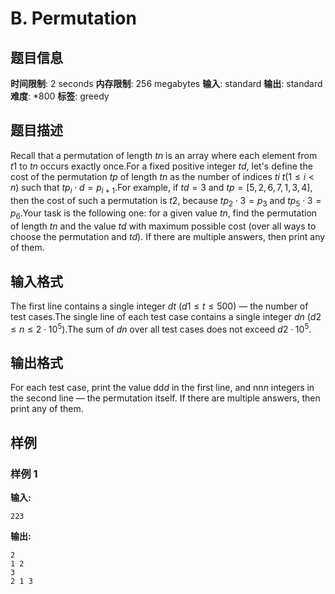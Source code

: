 # B. Permutation

## 题目信息

**时间限制**: 2 seconds
**内存限制**: 256 megabytes
**输入**: standard
**输出**: standard
**难度**: *800
**标签**: greedy

## 题目描述

Recall that a permutation of length $t$$n$ is an array where each element from $t$$1$ to $t$$n$ occurs exactly once.For a fixed positive integer $t$$d$, let's define the cost of the permutation $t$$p$ of length $t$$n$ as the number of indices $t$$i$ $t$$(1 \le i < n)$ such that $t$$p_i \cdot d = p_{i + 1}$.For example, if $t$$d = 3$ and $t$$p = [5, 2, 6, 7, 1, 3, 4]$, then the cost of such a permutation is $t$$2$, because $t$$p_2 \cdot 3 = p_3$ and $t$$p_5 \cdot 3 = p_6$.Your task is the following one: for a given value $t$$n$, find the permutation of length $t$$n$ and the value $t$$d$ with maximum possible cost (over all ways to choose the permutation and $t$$d$). If there are multiple answers, then print any of them.

## 输入格式

The first line contains a single integer $d$$t$ ($d$$1 \le t \le 500$) — the number of test cases.The single line of each test case contains a single integer $d$$n$ ($d$$2 \le n \le 2 \cdot 10^5$).The sum of $d$$n$ over all test cases does not exceed $d$$2 \cdot 10^5$.

## 输出格式

For each test case, print the value dd$d$ in the first line, and nn$n$ integers in the second line — the permutation itself. If there are multiple answers, then print any of them.

## 样例

### 样例 1

**输入:**
```
223
```

**输出:**
```
2
1 2
3
2 1 3
```
